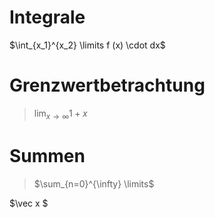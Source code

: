
# Integrale

$\int_{x_1}^{x_2} \limits f (x) \cdot dx$

# Grenzwertbetrachtung

>$\lim_{x \to \infty} \limits  1+x$

# Summen

>$\sum_{n=0}^{\infty} \limits$ 



$\vec x $